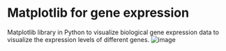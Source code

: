 # Matplotlib for gene expression
 Matplotlib library in Python to visualize biological gene expression data to visualize the expression levels of different genes.
![image](https://github.com/futureomics/Matplotlib-gene-expression/assets/86778349/f9f9f9b2-b196-42f8-8f11-a907ced6e1b6)
